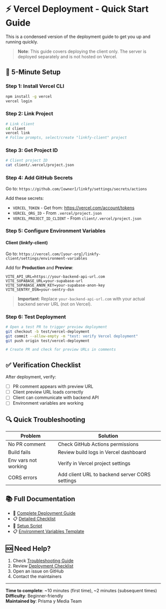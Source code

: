 # ⚡ Vercel Deployment - Quick Start Guide

This is a condensed version of the deployment guide to get you up and running quickly.

> **Note**: This guide covers deploying the client only. The server is deployed separately and is not hosted on Vercel.

## 🎯 5-Minute Setup

### Step 1: Install Vercel CLI
```bash
npm install -g vercel
vercel login
```

### Step 2: Link Project
```bash
# Link client
cd client
vercel link
# Follow prompts, select/create "linkfy-client" project
```

### Step 3: Get Project ID
```bash
# Client project ID
cat client/.vercel/project.json
```

### Step 4: Add GitHub Secrets

Go to: `https://github.com/[owner]/linkfy/settings/secrets/actions`

Add these secrets:
- `VERCEL_TOKEN` - Get from: https://vercel.com/account/tokens
- `VERCEL_ORG_ID` - From `.vercel/project.json`
- `VERCEL_PROJECT_ID_CLIENT` - From `client/.vercel/project.json`

### Step 5: Configure Environment Variables

#### Client (linkfy-client)
Go to: `https://vercel.com/[your-org]/linkfy-client/settings/environment-variables`

Add for **Production** and **Preview**:
```env
VITE_API_URL=https://your-backend-api-url.com
VITE_SUPABASE_URL=your-supabase-url
VITE_SUPABASE_ANON_KEY=your-supabase-anon-key
VITE_SENTRY_DSN=your-sentry-dsn
```

> **Important**: Replace `your-backend-api-url.com` with your actual backend server URL (not on Vercel).

### Step 6: Test Deployment

```bash
# Open a test PR to trigger preview deployment
git checkout -b test/vercel-deployment
git commit --allow-empty -m "test: verify Vercel deployment"
git push origin test/vercel-deployment

# Create PR and check for preview URLs in comments
```

## ✅ Verification Checklist

After deployment, verify:
- [ ] PR comment appears with preview URL
- [ ] Client preview URL loads correctly
- [ ] Client can communicate with backend API
- [ ] Environment variables are working

## 🔍 Quick Troubleshooting

| Problem | Solution |
|---------|----------|
| No PR comment | Check GitHub Actions permissions |
| Build fails | Review build logs in Vercel dashboard |
| Env vars not working | Verify in Vercel project settings |
| CORS errors | Add client URL to backend server CORS settings |

## 📚 Full Documentation

- 📖 [Complete Deployment Guide](./VERCEL_DEPLOYMENT.md)
- 📋 [Detailed Checklist](./DEPLOYMENT_CHECKLIST.md)
- 🔧 [Setup Script](../scripts/setup-vercel.sh)
- 📋 [Environment Variables Template](../.env.vercel.example)

## 🆘 Need Help?

1. Check [Troubleshooting Guide](./VERCEL_DEPLOYMENT.md#-troubleshooting)
2. Review [Deployment Checklist](./DEPLOYMENT_CHECKLIST.md)
3. Open an issue on GitHub
4. Contact the maintainers

---

**Time to complete**: ~10 minutes (first time), ~2 minutes (subsequent times)  
**Difficulty**: Beginner-friendly  
**Maintained by**: Prisma y Media Team
